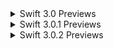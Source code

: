 <details class="download" style="margin-bottom: 0em">
  <summary>Swift 3.0 Previews</summary>

<details class="download" style="margin-bottom: 0em;margin-left: 3em">
  <summary>Swift 3.0 Preview 1</summary>
<table id="latest-builds" class="downloads">
    <thead>
        <tr>
            <th class="download">Download</th>
            <th class="date">Date</th>
        </tr>
    </thead>
    <tbody>
        <tr>
            <td class="download">
                <span class="release">
                    <a href="https://developer.apple.com/xcode/download/" title="Download" download>Xcode 8.0 beta</a>*
                </span>
            </td>
            <td class="date">
                <time title="Date">June 13, 2016</time>
            </td>
        </tr>
        {% include_relative _build.html platform="Linux" build=ubuntu1510_3_0_p1_builds.first platform_dir="ubuntu1510" name="Ubuntu 15.10" branch_dir="swift-3.0-preview-1" %}
        {% include_relative _build.html platform="Linux" build=ubuntu1404_3_0_p1_builds.first platform_dir="ubuntu1404" name="Ubuntu 14.04" branch_dir="swift-3.0-preview-1" %}
    </tbody>
</table>
*Swift 3.0 Preview 1 is available as part of Xcode 8.0 beta.  
</details>
<details class="download" style="margin-bottom: 0em;margin-left: 3em">
  <summary>Swift 3.0 Preview 2</summary>
<table id="latest-builds" class="downloads">
    <thead>
        <tr>
            <th class="download">Download</th>
            <th class="date">Date</th>
        </tr>
    </thead>
    <tbody>
        <tr>
            <td class="download">
                <span class="release">
                    <a href="https://developer.apple.com/xcode/download/" title="Download" download>Xcode 8.0 beta 2</a>*
                </span>
            </td>
            <td class="date">
                <time title="Date">July 5, 2016</time>
            </td>
        </tr>
        {% include_relative _build.html platform="Linux" build=ubuntu1510_3_0_p2_builds.first platform_dir="ubuntu1510" name="Ubuntu 15.10" branch_dir="swift-3.0-preview-2" %}
        {% include_relative _build.html platform="Linux" build=ubuntu1404_3_0_p2_builds.first platform_dir="ubuntu1404" name="Ubuntu 14.04" branch_dir="swift-3.0-preview-2" %}
    </tbody>
</table>
*Swift 3.0 Preview 2 is available as part of Xcode 8.0 beta 2.
</details>

<details class="download" style="margin-bottom: 0em;margin-left: 3em">
  <summary>Swift 3.0 Preview 3</summary>
<table id="latest-builds" class="downloads">
    <thead>
        <tr>
            <th class="download">Download</th>
            <th class="date">Date</th>
        </tr>
    </thead>
    <tbody>
        <tr>
            <td class="download">
                <span class="release">
                    <a href="https://developer.apple.com/xcode/download/" download>Xcode 8.0 beta 3</a>*
                </span>
                <a href="https://download.swift.org/swift-3.0-preview-3/xcode/swift-3.0-PREVIEW-3/swift-3.0-PREVIEW-3-osx.pkg" title="Download" class="debug">Toolchain</a>
                <a href="https://download.swift.org/swift-3.0-preview-3/xcode/swift-3.0-PREVIEW-3/swift-3.0-PREVIEW-3-osx-symbols.pkg" title="Debugging Symbols" class="debug">Debugging Symbols</a>
            </td>
            <td class="date">
                <time title="Date">July 18, 2016</time>
            </td>
        </tr>
        {% include_relative _build.html platform="Linux" build=ubuntu1510_3_0_p3_builds.first platform_dir="ubuntu1510" name="Ubuntu 15.10" branch_dir="swift-3.0-preview-3" %}
        {% include_relative _build.html platform="Linux" build=ubuntu1404_3_0_p3_builds.first platform_dir="ubuntu1404" name="Ubuntu 14.04" branch_dir="swift-3.0-preview-3" %}
    </tbody>
</table>
*Swift 3.0 Preview 3 is available as part of Xcode 8.0 beta 3.
</details>

<details class="download" style="margin-bottom: 0em;margin-left: 3em">
  <summary>Swift 3.0 Preview 4</summary>
<table id="latest-builds" class="downloads">
    <thead>
        <tr>
            <th class="download">Download</th>
            <th class="date">Date</th>
        </tr>
    </thead>
    <tbody>
        <tr>
            <td class="download">
                <span class="release">
                    <a href="https://developer.apple.com/xcode/download/" download>Xcode 8.0 beta 4</a>*
                </span>
                <a href="https://download.swift.org/swift-3.0-preview-4/xcode/swift-3.0-PREVIEW-4/swift-3.0-PREVIEW-4-osx.pkg" title="Download" class="debug">Toolchain</a>
                <a href="https://download.swift.org/swift-3.0-preview-4/xcode/swift-3.0-PREVIEW-4/swift-3.0-PREVIEW-4-osx-symbols.pkg" title="Debugging Symbols" class="debug">Debugging Symbols</a>
            </td>
            <td class="date">
                <time title="Date">August 1, 2016</time>
            </td>
        </tr>
        {% include_relative _build.html platform="Linux" build=ubuntu1510_3_0_p4_builds.first platform_dir="ubuntu1510" name="Ubuntu 15.10" branch_dir="swift-3.0-preview-4" %}
        {% include_relative _build.html platform="Linux" build=ubuntu1404_3_0_p4_builds.first platform_dir="ubuntu1404" name="Ubuntu 14.04" branch_dir="swift-3.0-preview-4" %}
    </tbody>
</table>
*Swift 3.0 Preview 4 is available as part of Xcode 8.0 beta 4.
</details>

<details class="download" style="margin-bottom: 0em;margin-left: 3em">
  <summary>Swift 3.0 Preview 5</summary>
<table id="latest-builds" class="downloads">
    <thead>
        <tr>
            <th class="download">Download</th>
            <th class="date">Date</th>
        </tr>
    </thead>
    <tbody>
        <tr>
            <td class="download">
                <span class="release">
                    <a href="https://developer.apple.com/xcode/download/" download>Xcode 8.0 beta 5</a>*
                </span>
                <a href="https://download.swift.org/swift-3.0-preview-5/xcode/swift-3.0-PREVIEW-5/swift-3.0-PREVIEW-5-osx.pkg" title="Download" class="debug">Toolchain</a>
                <a href="https://download.swift.org/swift-3.0-preview-5/xcode/swift-3.0-PREVIEW-5/swift-3.0-PREVIEW-5-osx-symbols.pkg" title="Debugging Symbols" class="debug">Debugging Symbols</a>
            </td>
            <td class="date">
                <time title="Date">August 9, 2016</time>
            </td>
        </tr>
        {% include_relative _build.html platform="Linux" build=ubuntu1510_3_0_p5_builds.first platform_dir="ubuntu1510" name="Ubuntu 15.10" branch_dir="swift-3.0-preview-5" %}
        {% include_relative _build.html platform="Linux" build=ubuntu1404_3_0_p5_builds.first platform_dir="ubuntu1404" name="Ubuntu 14.04" branch_dir="swift-3.0-preview-5" %}
    </tbody>
</table>
*Swift 3.0 Preview 5 is available as part of Xcode 8.0 beta 5.
</details>

<details class="download" style="margin-bottom: 0em;margin-left: 3em">
  <summary>Swift 3.0 Preview 6</summary>
<table id="latest-builds" class="downloads">
    <thead>
        <tr>
            <th class="download">Download</th>
            <th class="date">Date</th>
        </tr>
    </thead>
    <tbody>
        <tr>
            <td class="download">
                <span class="release">
                    <a href="https://developer.apple.com/xcode/download/" download>Xcode 8.0 beta 6</a>*
                </span>
                <a href="https://download.swift.org/swift-3.0-preview-6/xcode/swift-3.0-PREVIEW-6/swift-3.0-PREVIEW-6-osx.pkg" title="Download" class="debug">Toolchain</a>
                <a href="https://download.swift.org/swift-3.0-preview-6/xcode/swift-3.0-PREVIEW-6/swift-3.0-PREVIEW-6-osx-symbols.pkg" title="Debugging Symbols" class="debug">Debugging Symbols</a>
            </td>
            <td class="date">
                <time title="Date">August 15, 2016</time>
            </td>
        </tr>
        {% include_relative _build.html platform="Linux" build=ubuntu1510_3_0_p6_builds.first platform_dir="ubuntu1510" name="Ubuntu 15.10" branch_dir="swift-3.0-preview-6" %}
        {% include_relative _build.html platform="Linux" build=ubuntu1404_3_0_p6_builds.first platform_dir="ubuntu1404" name="Ubuntu 14.04" branch_dir="swift-3.0-preview-6" %}
    </tbody>
</table>
*Swift 3.0 Preview 6 is available as part of Xcode 8.0 beta 6.
</details>

<details class="download" style="margin-bottom: 0em;margin-left: 3em">
  <summary>Swift 3.0 GM Candidate</summary>
<table id="latest-builds" class="downloads">
    <thead>
        <tr>
            <th class="download">Download</th>
            <th class="date">Date</th>
        </tr>
    </thead>
    <tbody>
        <tr>
            <td class="download">
                <span class="release">
                    <a href="https://developer.apple.com/xcode/download/" download>Xcode 8.0 GM Seed</a>*
                </span>
                <a href="https://download.swift.org/swift-3.0-GM-CANDIDATE/xcode/swift-3.0-GM-CANDIDATE/swift-3.0-GM-CANDIDATE-osx.pkg" title="Download" class="debug">Toolchain</a>
                <a href="https://download.swift.org/swift-3.0-GM-CANDIDATE/xcode/swift-3.0-GM-CANDIDATE/swift-3.0-GM-CANDIDATE-osx-symbols.pkg" title="Debugging Symbols" class="debug">Debugging Symbols</a>
            </td>
            <td class="date">
                <time title="Date">September 7, 2016</time>
            </td>
        </tr>
        {% include_relative _build.html platform="Linux" build=ubuntu1510_3_0_gmc_builds.first platform_dir="ubuntu1510" name="Ubuntu 15.10" branch_dir="swift-3.0-GM-CANDIDATE" %}
        {% include_relative _build.html platform="Linux" build=ubuntu1404_3_0_gmc_builds.first platform_dir="ubuntu1404" name="Ubuntu 14.04" branch_dir="swift-3.0-GM-CANDIDATE" %}
    </tbody>
</table>
*Swift 3.0 GM Candidate is available as part of Xcode 8.0 GM seed.
</details>
</details>

<details class="download" style="margin-bottom: 0em">
  <summary>Swift 3.0.1 Previews</summary>
<details class="download" style="margin-bottom: 0em;margin-left: 3em">
  <summary>Swift 3.0.1 Preview 1</summary>
<table id="latest-builds" class="downloads">
    <thead>
        <tr>
            <th class="download">Download</th>
            <th class="date">Date</th>
        </tr>
    </thead>
    <tbody>
        <tr>
            <td class="download">
                <span class="release">
                    <a href="https://developer.apple.com/xcode/download/" download>Xcode 8.1 beta</a>*
                </span>
                <a href="https://download.swift.org/swift-3.0.1-preview-1/xcode/swift-3.0.1-PREVIEW-1/swift-3.0.1-PREVIEW-1-osx.pkg" title="Download" class="debug">Toolchain</a>
                <a href="https://download.swift.org/swift-3.0.1-preview-1/xcode/swift-3.0.1-PREVIEW-1/swift-3.0.1-PREVIEW-1-osx-symbols.pkg" title="Debugging Symbols" class="debug">Debugging Symbols</a>
            </td>
            <td class="date">
                <time title="Date">September 22, 2016</time>
            </td>
        </tr>
        {% include_relative _build.html platform="Linux" build=ubuntu1604_3_0_1_p1_builds.first platform_dir="ubuntu1604" name="Ubuntu 16.04" branch_dir="swift-3.0.1-preview-1" %}
        {% include_relative _build.html platform="Linux" build=ubuntu1510_3_0_1_p1_builds.first platform_dir="ubuntu1510" name="Ubuntu 15.10" branch_dir="swift-3.0.1-preview-1" %}
        {% include_relative _build.html platform="Linux" build=ubuntu1404_3_0_1_p1_builds.first platform_dir="ubuntu1404" name="Ubuntu 14.04" branch_dir="swift-3.0.1-preview-1" %}
    </tbody>
</table>
*Swift 3.0.1 Preview 1 is available as part of Xcode 8.1 beta.
</details>

<details class="download" style="margin-bottom: 0em;margin-left: 3em">
  <summary>Swift 3.0.1 Preview 2</summary>
<table id="latest-builds" class="downloads">
    <thead>
        <tr>
            <th class="download">Download</th>
            <th class="date">Date</th>
        </tr>
    </thead>
    <tbody>
        <tr>
            <td class="download">
                <span class="release">
                    <a href="https://developer.apple.com/xcode/download/" download>Xcode 8.1 beta 2</a>*
                </span>
                <a href="https://download.swift.org/swift-3.0.1-preview-2/xcode/swift-3.0.1-PREVIEW-2/swift-3.0.1-PREVIEW-2-osx.pkg" title="Download" class="debug">Toolchain</a>
                <a href="https://download.swift.org/swift-3.0.1-preview-2/xcode/swift-3.0.1-PREVIEW-2/swift-3.0.1-PREVIEW-2-osx-symbols.pkg" title="Debugging Symbols" class="debug">Debugging Symbols</a>
            </td>
            <td class="date">
                <time title="Date">October 5, 2016</time>
            </td>
        </tr>
        {% include_relative _build.html platform="Linux" build=ubuntu1604_3_0_1_p2_builds.first platform_dir="ubuntu1604" name="Ubuntu 16.04" branch_dir="swift-3.0.1-preview-2" %}
        {% include_relative _build.html platform="Linux" build=ubuntu1510_3_0_1_p2_builds.first platform_dir="ubuntu1510" name="Ubuntu 15.10" branch_dir="swift-3.0.1-preview-2" %}
        {% include_relative _build.html platform="Linux" build=ubuntu1404_3_0_1_p2_builds.first platform_dir="ubuntu1404" name="Ubuntu 14.04" branch_dir="swift-3.0.1-preview-2" %}
    </tbody>
</table>
*Swift 3.0.1 Preview 2 is available as part of Xcode 8.1 beta 2.
</details>

<details class="download" style="margin-bottom: 0em;margin-left: 3em">
  <summary>Swift 3.0.1 Preview 3</summary>
<table id="latest-builds" class="downloads">
    <thead>
        <tr>
            <th class="download">Download</th>
            <th class="date">Date</th>
        </tr>
    </thead>
    <tbody>
        <tr>
            <td class="download">
                <span class="release">
                    <a href="https://developer.apple.com/xcode/download/" download>Xcode 8.1 beta 3</a>*
                </span>
                <a href="https://download.swift.org/swift-3.0.1-preview-3/xcode/swift-3.0.1-PREVIEW-3/swift-3.0.1-PREVIEW-3-osx.pkg" title="Download" class="debug">Toolchain</a>
                <a href="https://download.swift.org/swift-3.0.1-preview-3/xcode/swift-3.0.1-PREVIEW-3/swift-3.0.1-PREVIEW-3-osx-symbols.pkg" title="Debugging Symbols" class="debug">Debugging Symbols</a>
            </td>
            <td class="date">
                <time title="Date">October 11, 2016</time>
            </td>
        </tr>
        {% include_relative _build.html platform="Linux" build=ubuntu1604_3_0_1_p3_builds.first platform_dir="ubuntu1604" name="Ubuntu 16.04" branch_dir="swift-3.0.1-preview-3" %}
        {% include_relative _build.html platform="Linux" build=ubuntu1510_3_0_1_p3_builds.first platform_dir="ubuntu1510" name="Ubuntu 15.10" branch_dir="swift-3.0.1-preview-3" %}
        {% include_relative _build.html platform="Linux" build=ubuntu1404_3_0_1_p3_builds.first platform_dir="ubuntu1404" name="Ubuntu 14.04" branch_dir="swift-3.0.1-preview-3" %}
    </tbody>
</table>
*Swift 3.0.1 Preview 3 is available as part of Xcode 8.1 beta 3.
</details>

<details class="download" style="margin-bottom: 0em;margin-left: 3em">
  <summary>Swift 3.0.1 GM Candidate</summary>
<table id="latest-builds" class="downloads">
    <thead>
        <tr>
            <th class="download">Download</th>
            <th class="date">Date</th>
        </tr>
    </thead>
    <tbody>
        <tr>
            <td class="download">
                <span class="release">
                    <a href="https://developer.apple.com/xcode/download/" download>Xcode 8.1 GM Seed</a>*
                </span>
                <a href="https://download.swift.org/swift-3.0.1-GM-CANDIDATE/xcode/swift-3.0.1-GM-CANDIDATE/swift-3.0.1-GM-CANDIDATE-osx.pkg" title="Download" class="debug">Toolchain</a>
                <a href="https://download.swift.org/swift-3.0.1-GM-CANDIDATE/xcode/swift-3.0.1-GM-CANDIDATE/swift-3.0.1-GM-CANDIDATE-osx-symbols.pkg" title="Debugging Symbols" class="debug">Debugging Symbols</a>
            </td>
            <td class="date">
                <time title="Date">October 25, 2016</time>
            </td>
        </tr>
        {% include_relative _build.html platform="Linux" build=ubuntu1604_3_0_1_gmc_builds.first platform_dir="ubuntu1604" name="Ubuntu 16.04" branch_dir="swift-3.0.1-GM-CANDIDATE" %}
        {% include_relative _build.html platform="Linux" build=ubuntu1510_3_0_1_gmc_builds.first platform_dir="ubuntu1510" name="Ubuntu 15.10" branch_dir="swift-3.0.1-GM-CANDIDATE" %}
        {% include_relative _build.html platform="Linux" build=ubuntu1404_3_0_1_gmc_builds.first platform_dir="ubuntu1404" name="Ubuntu 14.04" branch_dir="swift-3.0.1-GM-CANDIDATE" %}
    </tbody>
</table>
*Swift 3.0.1 GM Candidate is available as part of Xcode 8.1 GM Seed.
</details>
</details>

<details class="download" style="margin-bottom: 0em">
  <summary>Swift 3.0.2 Previews</summary>
<details class="download" style="margin-bottom: 0em;margin-left: 3em">
  <summary>Swift 3.0.2 Preview 1</summary>
<table id="latest-builds" class="downloads">
    <thead>
        <tr>
            <th class="download">Download</th>
            <th class="date">Date</th>
        </tr>
    </thead>
    <tbody>
        <tr>
            <td class="download">
                <span class="release">
                    <a href="https://developer.apple.com/xcode/download/" download>Xcode 8.2 beta 2</a>*
                </span>
                <a href="https://download.swift.org/swift-3.0.2-preview-1/xcode/swift-3.0.2-PREVIEW-1/swift-3.0.2-PREVIEW-1-osx.pkg" title="Download" class="debug">Toolchain</a>
                <a href="https://download.swift.org/swift-3.0.2-preview-1/xcode/swift-3.0.2-PREVIEW-1/swift-3.0.2-PREVIEW-1-osx-symbols.pkg" title="Debugging Symbols" class="debug">Debugging Symbols</a>
            </td>
            <td class="date">
                <time title="Date">November 15, 2016</time>
            </td>
        </tr>
        {% include_relative _build.html platform="Linux" build=ubuntu1604_3_0_2_p1_builds.first platform_dir="ubuntu1604" name="Ubuntu 16.04" branch_dir="swift-3.0.2-preview-1" %}
    </tbody>
</table>
*Swift 3.0.2 Preview 1 is available as part of Xcode 8.2 beta 2.
</details>
</details>